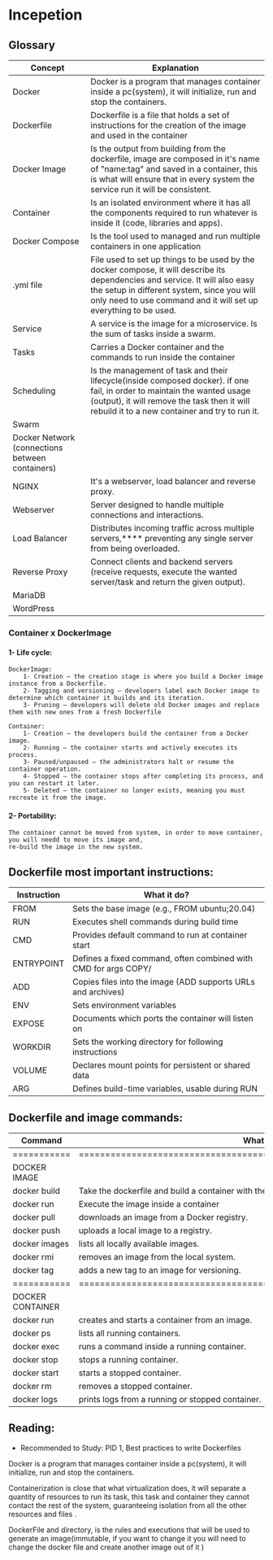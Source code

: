 # Incepetion

## Glossary

| Concept                                         | Explanation                                                                                                                                                                                                                                    |
|-------------------------------------------------|------------------------------------------------------------------------------------------------------------------------------------------------------------------------------------------------------------------------------------------------|
| Docker                                          | Docker is a program that manages container inside a pc(system), it will initialize, run and stop the containers.                                                                                                                               |
| Dockerfile                                      | Dockerfile is a file that holds a set of instructions for the creation of the image and used in the container                                                                                                                                  |
| Docker Image                                    | Is the output from building from the dockerfile, image are composed in it's name of "name:tag" and saved in a container, this is what will ensure that in every system the service run it will be consistent.                                  |
| Container                                       | Is an isolated environment where it has all the components required to run whatever is inside it (code, libraries and apps).                                                                                                                   |
| Docker Compose                                  | Is the tool used to managed and run multiple containers in one application                                                                                                                                                                     |
| .yml file                                       | File used to set up things to be used by the docker compose, it will describe its dependencies and service. It will also easy the setup in different system, since you will only need to use command and it will set up everything to be used. |
| Service                                         | A service is the image for a microservice. Is the sum of tasks inside a swarm.                                                                                                                                                                 |
| Tasks                                           | Carries a Docker container and the commands to run inside the container                                                                                                                                                                        |
| Scheduling                                      | Is the management of task and their lifecycle(inside composed docker). if one fail, in order to maintain the wanted usage (output), it will remove the task then it will rebuild it to a new container and try to run it.                      |
| Swarm                                           |                                                                                                                                                                                                                                                |
| Docker Network (connections between containers) |                                                                                                                                                                                                                                                |
| NGINX                                           | It's a webserver, load balancer and reverse proxy.                                                                                                                                                                                             |
| Webserver                                       | Server designed to handle multiple connections and interactions.                                                                                                                                                                               |
| Load Balancer                                   | Distributes incoming traffic across multiple servers,**** preventing any single server from being overloaded.                                                                                                                                      |
| Reverse Proxy                                   | Connect clients and backend servers (receive requests, execute the wanted server/task and return the given output).                                                                                                                            |
| MariaDB                                         |                                                                                                                                                                                                                                                |
| WordPress                                       |                                                                                                                                                                                                                                                |

 
### Container x DockerImage

#### 1- Life cycle: 

    DockerImage:
        1- Creation – the creation stage is where you build a Docker image instance from a Dockerfile.
        2- Tagging and versioning – developers label each Docker image to determine which container it builds and its iteration.
        3- Pruning – developers will delete old Docker images and replace them with new ones from a fresh Dockerfile
    
    Container:
        1- Creation – the developers build the container from a Docker image.
        2- Running – the container starts and actively executes its process.
        3- Paused/unpaused – the administrators halt or resume the container operation. 
        4- Stopped – the container stops after completing its process, and you can restart it later. 
        5- Deleted – the container no longer exists, meaning you must recreate it from the image.

#### 2- Portability:
    The container cannot be moved from system, in order to move container, you will needd to move its image and,
    re-build the image in the new system.

## Dockerfile most important instructions:

| Instruction | What it do?                                                     |
|-------------|-----------------------------------------------------------------|
| FROM        | Sets the base image (e.g., FROM ubuntu;20.04)                   |    
| RUN         | Executes shell commands during build time                       | 
| CMD         | Provides default command to run at container start              | 
| ENTRYPOINT  | Defines a fixed command, often combined with CMD for args COPY/ |       
| ADD         | Copies files into the image (ADD supports URLs and archives)    |z
| ENV         | Sets environment variables                                      |
| EXPOSE      | Documents which ports the container will listen on              |
| WORKDIR     | Sets the working directory for following instructions           |
| VOLUME      | Declares mount points for persistent or shared data             |
| ARG         | Defines build-time variables, usable during RUN                 |


## Dockerfile and image commands:

| Command          | What it do?                                                             |
|------------------|-------------------------------------------------------------------------|
| ===========      | ======================================================================= |
| DOCKER IMAGE     |                                                                         |
| docker build     | Take the dockerfile and build a container with the image to be executed |    
| docker run       | Execute the image inside a container                                    | 
| docker pull      | downloads an image from a Docker registry.                              |
| docker push      | uploads a local image to a registry.                                    |
| docker images    | lists all locally available images.                                     |
| docker rmi       | removes an image from the local system.                                 |
| docker tag       | adds a new tag to an image for versioning.                              |
| ===========      | ======================================================================= |
| DOCKER CONTAINER |                                                                         |
| docker run       | creates and starts a container from an image.                           |
| docker ps        | lists all running containers.                                           |
| docker exec      | runs a command inside a running container.                              |
| docker stop      | stops a running container.                                              |
| docker start     | starts a stopped container.                                             |
| docker rm        | removes a stopped container.                                            |
| docker logs      | prints logs from a running or stopped container.                        |



## Reading:

- Recommended to Study:
PID 1, Best practices to write Dockerfiles

Docker is a program that manages container inside a pc(system), it will initialize, run and stop the containers.

Containerization is close that what virtualization does, it will separate a quantity of resources to run its task, this task and 
container they cannot contact the rest of the system, guaranteeing isolation from all the other resources and files .

DockerFile and directory, is the rules and executions that will be used to generate an image(immutable, if you want to change it you will need 
to change the docker file and create another image out of it ) 
